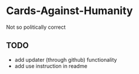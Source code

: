 # Cards-Against-Humanity
Not so politically correct

## TODO
- add updater (through github) functionality
- add use instruction in readme